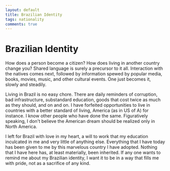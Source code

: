 ```yaml
---
layout: default
title: Brazilian Identity
tags: nationality
comments: true
---
```

# Brazilian Identity

How does a person become a citizen? How does living in another country change you? Shared language is surely a precursor to it all. Interaction with the natives comes next, followed by information spewed by popular media, books, movies, music, and other cultural events. One just becomes it, slowly and steadily.

Living in Brazil is no easy chore. There are daily reminders of corruption, bad infrastructure, substandard education, goods that cost twice as much as they should, and on and on. I have forfeited opportunities to live in countries with a better standard of living, America (as in US of A) for instance. I know other people who have done the same. Figuratively speaking, I don't believe the American dream should be realized only in North America.

I left for Brazil with love in my heart, a will to work that my education inculcated in me and very little of anything else. Everything that I have today has been given to me by this marvelous country I have adopted. Nothing that I have here has, at least materially, been inherited. If any one wants to remind me about my Brazilian identity, I want it to be in a way that fills me with pride, not as a sacrifice of any kind.
